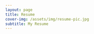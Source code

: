 ```yaml
---
layout: page
title: Resume
cover-img: /assets/img/resume-pic.jpg
subtitle: My Resume
---
```




<object data="/assets/docs/Santosh_achary_updated.pdf" type='application/pdf' style="height:100%;width:100%;overflow:hidden;"></object>


<object data="/assets/docs/Santosh_achary_updated.pdf" width="1000" height="1000" type='application/pdf' style="height:100%;width:100%;overflow:hidden;"></object>